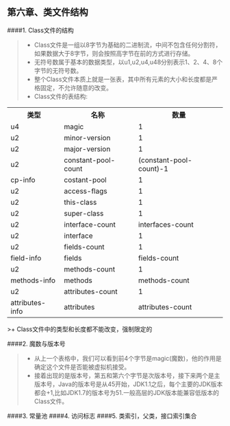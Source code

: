 第六章、类文件结构
---

####1. Class文件的结构

>+ Class文件是一组以8字节为基础的二进制流，中间不包含任何分割符，如果数据大于8字节，则会按照高字节在前的方式进行存储。
>+ 无符号数属于基本的数据类型，以u1,u2,u4,u48分别表示1、2、4、8个字节的无符号数。
>+ 整个Class文件本质上就是一张表，其中所有元素的大小和长度都是严格固定，不允许随意的改变。
>+ Class文件的表结构:
<table border="0.2" width="80%">
	<tbody>
	<tr>
		<th>类型</th>
		<th>名称</th>
		<th>数量</th>
	</tr>
	<tr>
		<td>u4</td><td>magic</td><td>1</td>	
	</tr>
	<tr>
		<td>u2</td><td>minor-version</td><td>1</td>	
	</tr>
	<tr>
		<td>u2</td><td>major-version</td><td>1</td>	
	</tr>
	<tr>
		<td>u2</td><td>constant-pool-count</td><td>(constant-pool-count)-1</td>	
	</tr>
	<tr>
		<td>cp-info</td><td>costant-pool</td><td>1</td>	
	</tr>
	<tr>
		<td>u2</td><td>access-flags</td><td>1</td>	
	</tr>
	<tr>
		<td>u2</td><td>this-class</td><td>1</td>	
	</tr>
	<tr>
		<td>u2</td><td>super-class</td><td>1</td>	
	</tr>
	<tr>
		<td>u2</td><td>interface-count</td><td>interfaces-count</td>	
	</tr>
	<tr>
		<td>u2</td><td>interface</td><td>1</td>	
	</tr>
	<tr>
		<td>u2</td><td>fields-count</td><td>1</td>	
	</tr>
	<tr>
		<td>field-info</td><td>fields</td><td>fields-count</td>	
	</tr>
	<tr>
		<td>u2</td><td>methods-count</td><td>1</td>	
	</tr>
	<tr>
		<td>methods-info</td><td>methods</td><td>methods-count</td>	
	</tr>
	<tr>
		<td>u2</td><td>attributes-count</td><td>1</td>	
	</tr>
	<tr>
		<td>attributes-info</td><td>attributes</td><td>attributes-count</td>	
	</tr>
	</tbody>
<table>
>+ Class文件中的类型和长度都不能改变，强制限定的


####2. 魔数与版本号
>+ 从上一个表格中，我们可以看到前4个字节是magic(魔数)，他的作用是确定这个文件是否能被虚拟机接受。
>+ 接着出现的是版本号，第五和第六个字节是次版本号，接下来两个是主版本号，Java的版本号是从45开始，JDK1.1之后，每个主要的JDK版本都会+1,比如JDK1.7的版本号为51.一般高层的JDK版本能兼容低版本的Class文件。


####3. 常量池
####4. 访问标志
####5. 类索引，父类，接口索引集合

